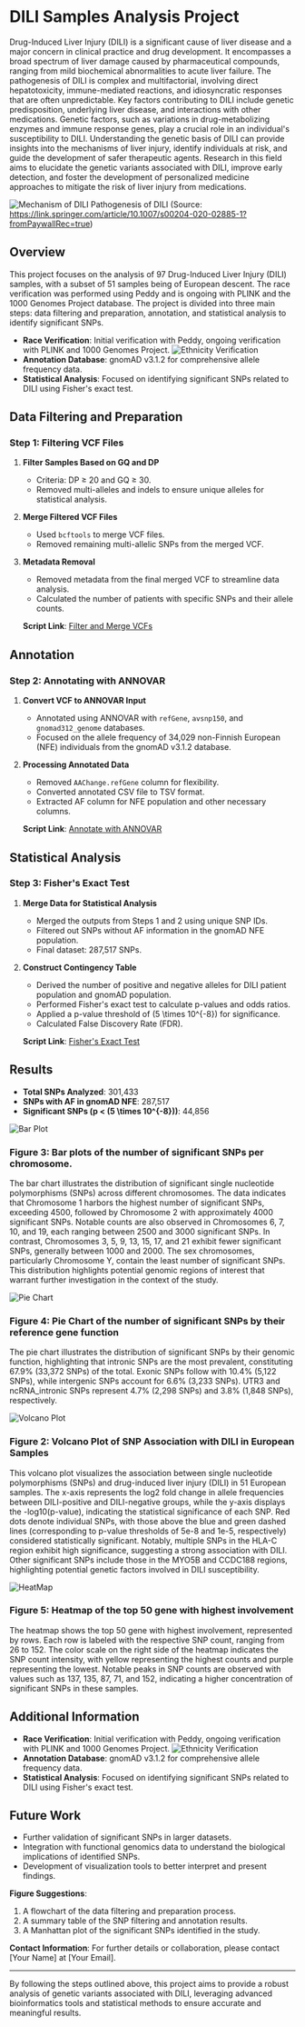 # DILI Samples Analysis Project
Drug-Induced Liver Injury (DILI) is a significant cause of liver disease and a major concern in clinical practice and drug development. It encompasses a broad spectrum of liver damage caused by pharmaceutical compounds, ranging from mild biochemical abnormalities to acute liver failure. The pathogenesis of DILI is complex and multifactorial, involving direct hepatotoxicity, immune-mediated reactions, and idiosyncratic responses that are often unpredictable. Key factors contributing to DILI include genetic predisposition, underlying liver disease, and interactions with other medications. Genetic factors, such as variations in drug-metabolizing enzymes and immune response genes, play a crucial role in an individual's susceptibility to DILI. Understanding the genetic basis of DILI can provide insights into the mechanisms of liver injury, identify individuals at risk, and guide the development of safer therapeutic agents. Research in this field aims to elucidate the genetic variants associated with DILI, improve early detection, and foster the development of personalized medicine approaches to mitigate the risk of liver injury from medications.

![Mechanism of DILI](Figures/DILI_Pathogenesis.png) 
Pathogenesis of DILI (Source: https://link.springer.com/article/10.1007/s00204-020-02885-1?fromPaywallRec=true)
## Overview

This project focuses on the analysis of 97 Drug-Induced Liver Injury (DILI) samples, with a subset of 51 samples being of European descent. The race verification was performed using Peddy and is ongoing with PLINK and the 1000 Genomes Project database. The project is divided into three main steps: data filtering and preparation, annotation, and statistical analysis to identify significant SNPs.

- **Race Verification**: Initial verification with Peddy, ongoing verification with PLINK and 1000 Genomes Project.
  ![Ethnicity Verification](Figures/wt_merged_cohort_pruned.pca_check.png)
- **Annotation Database**: gnomAD v3.1.2 for comprehensive allele frequency data.
- **Statistical Analysis**: Focused on identifying significant SNPs related to DILI using Fisher's exact test.

## Data Filtering and Preparation

### Step 1: Filtering VCF Files

1. **Filter Samples Based on GQ and DP**
   - Criteria: DP ≥ 20 and GQ ≥ 30.
   - Removed multi-alleles and indels to ensure unique alleles for statistical analysis.
   
2. **Merge Filtered VCF Files**
   - Used `bcftools` to merge VCF files.
   - Removed remaining multi-allelic SNPs from the merged VCF.
   
3. **Metadata Removal**
   - Removed metadata from the final merged VCF to streamline data analysis.
   - Calculated the number of patients with specific SNPs and their allele counts.
   
   **Script Link**: [Filter and Merge VCFs](script/step_1)

## Annotation

### Step 2: Annotating with ANNOVAR

1. **Convert VCF to ANNOVAR Input**
   - Annotated using ANNOVAR with `refGene`, `avsnp150`, and `gnomad312_genome` databases.
   - Focused on the allele frequency of 34,029 non-Finnish European (NFE) individuals from the gnomAD v3.1.2 database.

2. **Processing Annotated Data**
   - Removed `AAChange.refGene` column for flexibility.
   - Converted annotated CSV file to TSV format.
   - Extracted AF column for NFE population and other necessary columns.
   
   **Script Link**: [Annotate with ANNOVAR](script/step_2)

## Statistical Analysis

### Step 3: Fisher's Exact Test

1. **Merge Data for Statistical Analysis**
   - Merged the outputs from Steps 1 and 2 using unique SNP IDs.
   - Filtered out SNPs without AF information in the gnomAD NFE population.
   - Final dataset: 287,517 SNPs.

2. **Construct Contingency Table**
   - Derived the number of positive and negative alleles for DILI patient population and gnomAD population.
   - Performed Fisher's exact test to calculate p-values and odds ratios.
   - Applied a p-value threshold of \(5 \times 10^{-8}\) for significance.
   - Calculated False Discovery Rate (FDR).
   
   **Script Link**: [Fisher's Exact Test](script/step_3)

## Results

- **Total SNPs Analyzed**: 301,433
- **SNPs with AF in gnomAD NFE**: 287,517
- **Significant SNPs (p < \(5 \times 10^{-8}\))**: 44,856


![Bar Plot](Figures/num_snp_chr.png)
### Figure 3: Bar plots of the number of significant SNPs per chromosome.
The bar chart illustrates the distribution of significant single nucleotide polymorphisms (SNPs) across different chromosomes. The data indicates that Chromosome 1 harbors the highest number of significant SNPs, exceeding 4500, followed by Chromosome 2 with approximately 4000 significant SNPs. Notable counts are also observed in Chromosomes 6, 7, 10, and 19, each ranging between 2500 and 3000 significant SNPs. In contrast, Chromosomes 3, 5, 9, 13, 15, 17, and 21 exhibit fewer significant SNPs, generally between 1000 and 2000. The sex chromosomes, particularly Chromosome Y, contain the least number of significant SNPs. This distribution highlights potential genomic regions of interest that warrant further investigation in the context of the study.


![Pie Chart](Figures/significant_snps_pie_chart_v4.png)
### Figure 4: Pie Chart of the number of significant SNPs by their reference gene function
The pie chart illustrates the distribution of significant SNPs by their genomic function, highlighting that intronic SNPs are the most prevalent, constituting 67.9% (33,372 SNPs) of the total. Exonic SNPs follow with 10.4% (5,122 SNPs), while intergenic SNPs account for 6.6% (3,233 SNPs). UTR3 and ncRNA_intronic SNPs represent 4.7% (2,298 SNPs) and 3.8% (1,848 SNPs), respectively.


![Volcano Plot](Figures/final_volcano_plot.png)
### Figure 2: Volcano Plot of SNP Association with DILI in European Samples
This volcano plot visualizes the association between single nucleotide polymorphisms (SNPs) and drug-induced liver injury (DILI) in 51 European samples. The x-axis represents the log2 fold change in allele frequencies between DILI-positive and DILI-negative groups, while the y-axis displays the -log10(p-value), indicating the statistical significance of each SNP. Red dots denote individual SNPs, with those above the blue and green dashed lines (corresponding to p-value thresholds of 5e-8 and 1e-5, respectively) considered statistically significant. Notably, multiple SNPs in the HLA-C region exhibit high significance, suggesting a strong association with DILI. Other significant SNPs include those in the MYO5B and CCDC188 regions, highlighting potential genetic factors involved in DILI susceptibility.


![HeatMap](Figures/heatmap_top_50_genes.png)
### Figure 5: Heatmap of the top 50 gene with highest involvement
The heatmap shows the top 50 gene with highest involvement, represented by rows. Each row is labeled with the respective SNP count, ranging from 26 to 152. The color scale on the right side of the heatmap indicates the SNP count intensity, with yellow representing the highest counts and purple representing the lowest. Notable peaks in SNP counts are observed with values such as 137, 135, 87, 71, and 152, indicating a higher concentration of significant SNPs in these samples.


## Additional Information

- **Race Verification**: Initial verification with Peddy, ongoing verification with PLINK and 1000 Genomes Project.
  ![Ethnicity Verification](Figures/wt_merged_cohort_pruned.pca_check.png)
- **Annotation Database**: gnomAD v3.1.2 for comprehensive allele frequency data.
- **Statistical Analysis**: Focused on identifying significant SNPs related to DILI using Fisher's exact test.

## Future Work

- Further validation of significant SNPs in larger datasets.
- Integration with functional genomics data to understand the biological implications of identified SNPs.
- Development of visualization tools to better interpret and present findings.

**Figure Suggestions**:
1. A flowchart of the data filtering and preparation process.
2. A summary table of the SNP filtering and annotation results.
3. A Manhattan plot of the significant SNPs identified in the study.

**Contact Information**:
For further details or collaboration, please contact [Your Name] at [Your Email].

---

By following the steps outlined above, this project aims to provide a robust analysis of genetic variants associated with DILI, leveraging advanced bioinformatics tools and statistical methods to ensure accurate and meaningful results.
